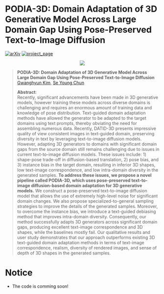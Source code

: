 # PODIA-3D: Domain Adaptation of 3D Generative Model Across Large Domain Gap Using Pose-Preserved Text-to-Image Diffusion  

[![arXiv](https://img.shields.io/badge/arXiv-2303.XXXXX-red)](https://arxiv.org/abs/2303.XXXXX) [![project_page](https://img.shields.io/badge/-project%20page-green)](https://gwang-kim.github.io/podia_3d/)

[//]: # ()
[//]: # ([![arXiv]&#40;https://img.shields.io/badge/paper-cvpr2022-cyan&#41;]&#40;https://openaccess.thecvf.com/content/CVPR2022/html/Kim_DiffusionCLIP_Text-Guided_Diffusion_Models_for_Robust_Image_Manipulation_CVPR_2022_paper.html&#41; [![arXiv]&#40;https://img.shields.io/badge/arXiv-2110.02711-red&#41;]&#40;https://arxiv.org/abs/2110.02711&#41;)

[//]: # ([![video]&#40;https://img.shields.io/badge/video-green&#41;]&#40;https://youtu.be/YVCtaXw6fw8&#41; [![poster]&#40;https://img.shields.io/badge/poster-orange&#41;]&#40;https://drive.google.com/file/d/1QgRFIRba492dCZ6v7BcZB9zqyp91aTjL/view?usp=sharing&#41; )

<p align="center">

  <img src="assets/podia_3d_result.gif" />


</p> 

[comment]: <> (![]&#40;imgs/main1.png&#41;)

[comment]: <> (![]&#40;imgs/main2.png&#41;)

> **PODIA-3D: Domain Adaptation of 3D Generative Model Across Large Domain Gap Using Pose-Preserved Text-to-Image Diffusion**<br>
> [Gwanghyun Kim](https://gwang-kim.github.io/), [Se Young Chun](https://icl.snu.ac.kr/pi) <br>
> 
> 
>**Abstract**: <br>
Recently, significant advancements have been made in 3D generative models, however training these models across diverse domains is challenging and requires an enormous amount of training data and knowledge of pose distribution.
Text-guided domain adaptation methods have allowed the generator to be adapted to the target domains using text prompts, thereby obviating the need for assembling numerous data. Recently, DATID-3D presents impressive quality of view consistent images in text-guided domain, preserving diversity in text by leveraging text-to-image diffusion models. However, adapting 3D generators to domains with significant domain gaps from the source domain still remains challenging due to issues in current text-to-image diffusion models. These issues include: 1) shape-pose trade-off in diffusion-based translation, 2) pose bias, and 3) instance bias in the target domain, resulting in inferior 3D shapes, low text-image correspondence, and low intra-domain diversity in the generated samples.
**To address these issues, we propose a novel pipeline called PODIA-3D, which uses pose-preserved text-to-image diffusion-based domain adaptation for 3D generative models.** We construct a pose-preserved text-to-image diffusion model that allows the use of extremely high-level noise for significant domain changes. We also propose specialized-to-general sampling strategies to improve the details of the generated samples. Moreover, to overcome the instance bias, we introduce a text-guided debiasing method that improves intra-domain diversity. Consequently, our method successfully adapts 3D generators across significant domain gaps, producing excellent text-image correspondence and 3D shapes, while the baselines mostly fail. Our qualitative results and user study demonstrates that our approach outperforms existing 3D text-guided domain adaptation methods in terms of text-image correspondence, realism, diversity of rendered images, and sense of depth of 3D shapes in the generated samples.
# Notice 
- The code is comming soon!